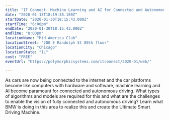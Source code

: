 ```yaml
---
title: "IT Connect: Machine Learning and AI for Connected and Autonomous Driving"
date: "2020-01-13T18:19:38.180Z"
startDate: "2020-01-30T18:15:43.000Z"
startTime: "6:00pm"
endDate: "2020-01-30T18:15:43.000Z"
endTime: "8:00pm"
locationName: "Mid-America Club"
locationStreet: "200 E Randolph St 80th floor"
locationCity: "Chicago"
locationState: "IL"
cost: "FREE"
eventUrl: "https://polymorphicsystems.com/itconnect/2020-01/web/"

---
```


As cars are now being connected to the internet and the car platforms become like computers with hardware and software, machine learning and AI become paramount for connected and autonomous driving. What types of algorithms and models are required for this and what are the challenges to enable the vision of fully connected and autonomous driving? Learn what BMW is doing in this area to realize this and create the Ultimate Smart Driving Machine.

